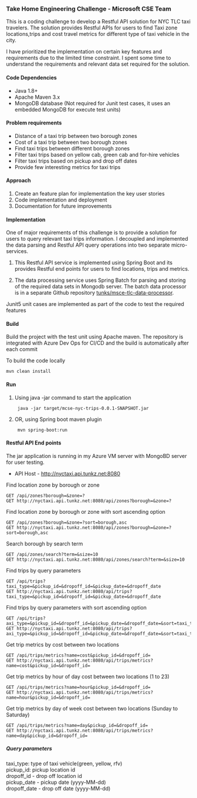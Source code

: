 ### Take Home Engineering Challenge - Microsoft CSE Team
This is a coding challenge to develop a Restful API solution for NYC TLC taxi travelers. The solution provides Restful APIs for users to find Taxi zone locations,trips and cost travel metrics for different type of taxi vehicle in the city. 

I have prioritized the implementation on certain key features and requirements due to the limited time constraint. I spent some time to understand the requirements and relevant data set required for the solution.
 
#### Code Dependencies
- Java 1.8+
- Apache Maven 3.x
- MongoDB database (Not required for Junit test cases, it uses an embedded MongoDB for execute test units)

#### Problem requirements
- Distance of a taxi trip between two borough zones
- Cost of a taxi trip between two borough zones
- Find taxi trips between different borough zones
- Filter taxi trips based on yellow cab, green cab and for-hire vehicles
- Filter taxi trips based on pickup and drop off dates
- Provide few interesting metrics for taxi trips
 
#### Approach
1. Create an feature plan for implementation the key user stories
2. Code implementation and deployment       
3. Documentation for future improvements 

#### Implementation
One of major requirements of this challenge is to provide a solution for users to query relevant taxi trips information. 
I decoupled and implemented the data parsing and Restful API query operations into two separate micro-services.  

1. This Restful API service is implemented using Spring Boot and its provides Restful end points for users to find locations, trips and metrics.

2. The data processing service uses Spring Batch for parsing and storing of the required data sets in Mongodb server.
The batch data processor is in a separate Github repository [tunks/msce-tlc-data-processor](https://github.com/tunks/msce-tlc-data-processor).

Junit5 unit cases are implemented as part of the code to test the required features

     
#### Build
Build the project with the test unit using Apache maven. The repository is integrated with Azure Dev Ops for CI/CD and the build is automatically after each commit

To build the code locally
	
	mvn clean install
 
#### Run
1. Using java -jar command to start the application
	
		java -jar target/mcse-nyc-trips-0.0.1-SNAPSHOT.jar 

2. OR, using Spring boot maven plugin
	
		mvn spring-boot:run

#### Restful API End points

The jar application is running in my Azure VM server with MongoBD server for user testing. 

 - API Host - http://nyctaxi.api.tunkz.net:8080

Find location zone by borough or zone 
	
	GET /api/zones?borough=&zone=?
	GET http://nyctaxi.api.tunkz.net:8080/api/zones?borough=&zone=?

Find location zone by borough or zone  with sort ascending option

	GET /api/zones?borough=&zone=?sort=borough,asc 
	GET http://nyctaxi.api.tunkz.net:8080/api/zones?borough=&zone=?sort=borough,asc

Search borough by search term

	GET /api/zones/search?term=&size=10
	GET http://nyctaxi.api.tunkz.net:8080/api/zones/search?term=&size=10

Find trips by query parameters
	
	GET /api/trips?taxi_type=&pickup_id=&dropoff_id=&pickup_date=&dropoff_date 
	GET http://nyctaxi.api.tunkz.net:8080/api/trips?taxi_type=&pickup_id=&dropoff_id=&pickup_date=&dropoff_date

Find trips by query parameters with sort ascending option

	GET /api/trips?axi_type=&pickup_id=&dropoff_id=&pickup_date=&dropoff_date=&sort=taxi_type,asc
	GET http://nyctaxi.api.tunkz.net:8080/api/trips?axi_type=&pickup_id=&dropoff_id=&pickup_date=&dropoff_date=&sort=taxi_type,asc

Get trip metrics by cost between two locations
		
	GET /api/trips/metrics?name=cost&pickup_id=&dropoff_id=
	GET http://nyctaxi.api.tunkz.net:8080/api/trips/metrics?name=cost&pickup_id=&dropoff_id=

Get trip metrics by hour of day cost between two locations (1 to 23)
		
	GET /api/trips/metrics?name=hour&pickup_id=&dropoff_id=
	GET http://nyctaxi.api.tunkz.net:8080/api/trips/metrics?name=hour&pickup_id=&dropoff_id=
	
Get trip metrics by day of week cost between two locations (Sunday to Saturday)
		
	GET /api/trips/metrics?name=day&pickup_id=&dropoff_id=
	GET http://nyctaxi.api.tunkz.net:8080/api/trips/metrics?name=day&pickup_id=&dropoff_id=
     
##### Query parameters
   taxi_type: type of taxi vehicle(green, yellow, rfv)<br />
   pickup_id: pickup location id<br />
   dropoff_id - drop off location id <br />
   pickup_date  - pickup date (yyyy-MM-dd) <br/>
   dropoff_date  - drop off date (yyyy-MM-dd)